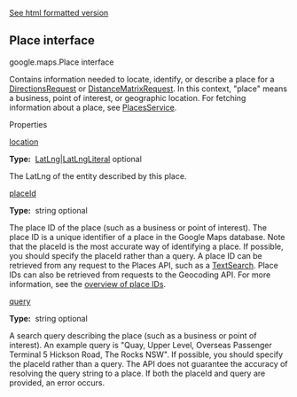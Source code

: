 [See html formatted version](https://huasofoundries.github.io/google-maps-documentation/Place.html)


Place interface
---------------

google.maps.Place interface

Contains information needed to locate, identify, or describe a place for a [DirectionsRequest](DirectionsRequest.md) or [DistanceMatrixRequest](DistanceMatrixRequest.md). In this context, "place" means a business, point of interest, or geographic location. For fetching information about a place, see [PlacesService](PlacesService.md).

Properties

[location](#Place.location)

**Type:**  [LatLng](LatLng.md)|[LatLngLiteral](LatLngLiteral.md) optional

The LatLng of the entity described by this place.

[placeId](#Place.placeId)

**Type:**  string optional

The place ID of the place (such as a business or point of interest). The place ID is a unique identifier of a place in the Google Maps database. Note that the placeId is the most accurate way of identifying a place. If possible, you should specify the placeId rather than a query. A place ID can be retrieved from any request to the Places API, such as a [TextSearch](/places/webservice/search). Place IDs can also be retrieved from requests to the Geocoding API. For more information, see the [overview of place IDs](/places/place-id).

[query](#Place.query)

**Type:**  string optional

A search query describing the place (such as a business or point of interest). An example query is "Quay, Upper Level, Overseas Passenger Terminal 5 Hickson Road, The Rocks NSW". If possible, you should specify the placeId rather than a query. The API does not guarantee the accuracy of resolving the query string to a place. If both the placeId and query are provided, an error occurs.